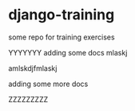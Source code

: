 # django-training
some repo for training exercises



YYYYYYY adding some docs mlaskj

amlskdjfmlaskj

adding some more docs

ZZZZZZZZZ

